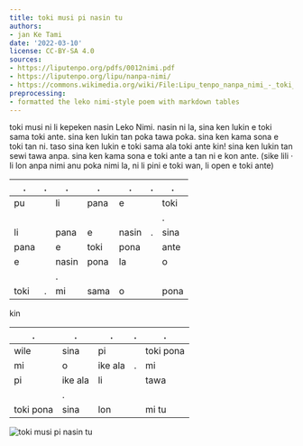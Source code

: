 ```yaml
---
title: toki musi pi nasin tu
authors:
- jan Ke Tami
date: '2022-03-10'
license: CC-BY-SA 4.0
sources:
- https://liputenpo.org/pdfs/0012nimi.pdf
- https://liputenpo.org/lipu/nanpa-nimi/
- https://commons.wikimedia.org/wiki/File:Lipu_tenpo_nanpa_nimi_-_toki_musi_pi_nasin_tu.png
preprocessing:
- formatted the leko nimi-style poem with markdown tables
---
```


toki musi ni li kepeken nasin Leko Nimi. nasin ni la, sina ken lukin e toki sama toki ante. sina ken lukin tan poka tawa poka. sina ken kama sona e toki tan ni. taso sina ken lukin e toki sama ala toki ante kin! sina ken lukin tan sewi tawa anpa. sina ken kama sona e toki ante a tan ni e kon ante. (sike lili · li lon anpa nimi anu poka nimi la, ni li pini e toki wan, li open e toki ante)

.|.|.|.|.|.|.
-|-|-|-|-|-|-
pu||li|pana|e||toki
|||||||.
li||pana|e|nasin|.|sina
pana||e|toki|pona||ante
e||nasin|pona|la||o
|||.
toki|.|mi|sama|o||pona

kin

.|.|.|.|.
-|-|-|-|-
wile|sina|pi||toki pona
mi|o|ike ala|.|mi
pi|ike ala|li||tawa
||.
toki pona|sina|lon||mi tu

![toki musi pi nasin tu](https://upload.wikimedia.org/wikipedia/commons/5/5a/Lipu_tenpo_nanpa_nimi_-_toki_musi_pi_nasin_tu.png)